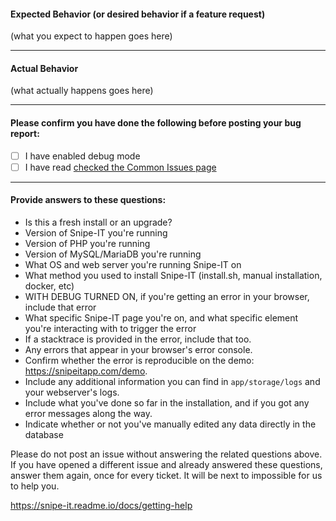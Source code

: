 #### Expected Behavior (or desired behavior if a feature request)

(what you expect to happen goes here)

-----

#### Actual Behavior

(what actually happens goes here)

-----

#### Please confirm you have done the following before posting your bug report:

- [ ] I have enabled debug mode 
- [ ] I have read [checked the Common Issues page](https://snipe-it.readme.io/docs/common-issues)

-----
#### Provide answers to these questions:

- Is this a fresh install or an upgrade? 
- Version of Snipe-IT you're running
- Version of PHP you're running
- Version of MySQL/MariaDB you're running
- What OS and web server you're running Snipe-IT on
- What method you used to install Snipe-IT (install.sh, manual installation, docker, etc)
- WITH DEBUG TURNED ON, if you're getting an error in your browser, include that error
- What specific Snipe-IT page you're on, and what specific element you're interacting with to trigger the error
- If a stacktrace is provided in the error, include that too.
- Any errors that appear in your browser's error console.
- Confirm whether the error is reproducible on the demo: https://snipeitapp.com/demo.
- Include any additional information you can find in `app/storage/logs` and your webserver's logs.
- Include what you've done so far in the installation, and if you got any error messages along the way.
- Indicate whether or not you've manually edited any data directly in the database

Please do not post an issue without answering the related questions above. If you have opened a different issue and already answered these questions, answer them again, once for every ticket. It will be next to impossible for us to help you.

https://snipe-it.readme.io/docs/getting-help
